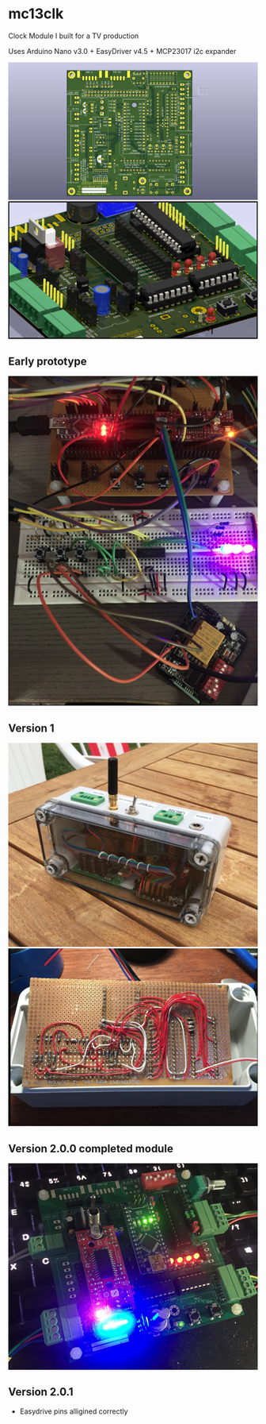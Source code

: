 # mc13clk
 Clock Module I built for a TV production
 
 Uses Arduino Nano v3.0 + EasyDriver v4.5 + MCP23017 i2c expander
 

 ![main](/images/main.png)
 ![3d](/images/3d.png)

## Early prototype
![proto](/images/proto.png)

## Version 1
![v1](/images/v1.png)
![v1-rat](/images/v1-rat.png)

## Version 2.0.0 completed module

![complete](/images/complete.png)

## Version 2.0.1 

* Easydrive pins alligined correctly
